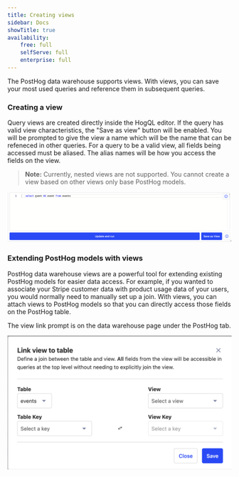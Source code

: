 ```yaml
---
title: Creating views
sidebar: Docs
showTitle: true
availability:
    free: full
    selfServe: full
    enterprise: full
---
```


The PostHog data warehouse supports views. With views, you can save your most used queries and reference them in subsequent queries.

### Creating a view

Query views are created directly inside the HogQL editor. If the query has valid view characteristics, the "Save as view" button will be enabled. You will be prompted to give the view a name which will be the name that can be refeneced in other queries. For a query to be a valid view, all fields being accessed must be aliased. The alias names will be how you access the fields on the view. 

> **Note:** Currently, nested views are not supported. You cannot create a view based on other views only base PostHog models.

![valid view](../../images/features/data-warehouse/valid-view.png)

### Extending PostHog models with views

PostHog data warehouse views are a powerful tool for extending existing PostHog models for easier data access. For example, if you wanted to associate your Stripe customer data with product usage data of your users, you would normally need to manually set up a join. With views, you can attach views to PostHog models so that you can directly access those fields on the PostHog table. 

The view link prompt is on the data warehouse page under the PostHog tab.

![view link](../../images/features/data-warehouse/view-link.png)